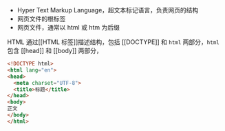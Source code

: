 - Hyper Text Markup Language，超文本标记语言，负责网页的结构
- 网页文件的根标签  
- 网页文件，通常以 html 或 htm 为后缀

HTML 通过[[HTML 标签]]描述结构，包括 [[DOCTYPE]] 和  `html` 两部分，`html` 包含 [[head]] 和 [[body]] 两部分，

```html
<!DOCTYPE html>  
<html lang="en">  
<head>  
  <meta charset="UTF-8">  
  <title>标题</title>  
</head>  
<body>  
正文  
</body>  
</html>
```